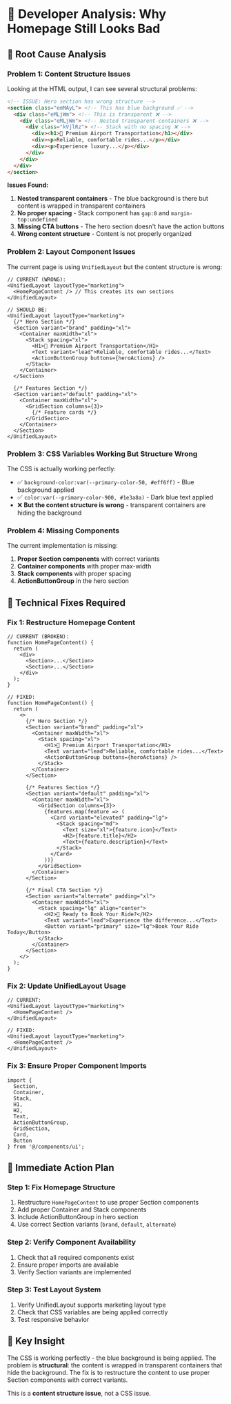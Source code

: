 # 🔧 Developer Analysis: Why Homepage Still Looks Bad

## 🚨 **Root Cause Analysis**

### **Problem 1: Content Structure Issues**
Looking at the HTML output, I can see several structural problems:

```html
<!-- ISSUE: Hero section has wrong structure -->
<section class="emMAyL"> <!-- This has blue background ✅ -->
  <div class="eMLjWm"> <!-- This is transparent ❌ -->
    <div class="eMLjWm"> <!-- Nested transparent containers ❌ -->
      <div class="kVjlRz"> <!-- Stack with no spacing ❌ -->
        <div><h1>🚗 Premium Airport Transportation</h1></div>
        <div><p>Reliable, comfortable rides...</p></div>
        <div><p>Experience luxury...</p></div>
      </div>
    </div>
  </div>
</section>
```

**Issues Found:**
1. **Nested transparent containers** - The blue background is there but content is wrapped in transparent containers
2. **No proper spacing** - Stack component has `gap:0` and `margin-top:undefined`
3. **Missing CTA buttons** - The hero section doesn't have the action buttons
4. **Wrong content structure** - Content is not properly organized

### **Problem 2: Layout Component Issues**
The current page is using `UnifiedLayout` but the content structure is wrong:

```tsx
// CURRENT (WRONG):
<UnifiedLayout layoutType="marketing">
  <HomePageContent /> // This creates its own sections
</UnifiedLayout>

// SHOULD BE:
<UnifiedLayout layoutType="marketing">
  {/* Hero Section */}
  <Section variant="brand" padding="xl">
    <Container maxWidth="xl">
      <Stack spacing="xl">
        <H1>🚗 Premium Airport Transportation</H1>
        <Text variant="lead">Reliable, comfortable rides...</Text>
        <ActionButtonGroup buttons={heroActions} />
      </Stack>
    </Container>
  </Section>
  
  {/* Features Section */}
  <Section variant="default" padding="xl">
    <Container maxWidth="xl">
      <GridSection columns={3}>
        {/* Feature cards */}
      </GridSection>
    </Container>
  </Section>
</UnifiedLayout>
```

### **Problem 3: CSS Variables Working But Structure Wrong**
The CSS is actually working perfectly:
- ✅ `background-color:var(--primary-color-50, #eff6ff)` - Blue background applied
- ✅ `color:var(--primary-color-900, #1e3a8a)` - Dark blue text applied
- ❌ **But the content structure is wrong** - transparent containers are hiding the background

### **Problem 4: Missing Components**
The current implementation is missing:
1. **Proper Section components** with correct variants
2. **Container components** with proper max-width
3. **Stack components** with proper spacing
4. **ActionButtonGroup** in the hero section

## 🔧 **Technical Fixes Required**

### **Fix 1: Restructure Homepage Content**
```tsx
// CURRENT (BROKEN):
function HomePageContent() {
  return (
    <div>
      <Section>...</Section>
      <Section>...</Section>
    </div>
  );
}

// FIXED:
function HomePageContent() {
  return (
    <>
      {/* Hero Section */}
      <Section variant="brand" padding="xl">
        <Container maxWidth="xl">
          <Stack spacing="xl">
            <H1>🚗 Premium Airport Transportation</H1>
            <Text variant="lead">Reliable, comfortable rides...</Text>
            <ActionButtonGroup buttons={heroActions} />
          </Stack>
        </Container>
      </Section>
      
      {/* Features Section */}
      <Section variant="default" padding="xl">
        <Container maxWidth="xl">
          <GridSection columns={3}>
            {features.map(feature => (
              <Card variant="elevated" padding="lg">
                <Stack spacing="md">
                  <Text size="xl">{feature.icon}</Text>
                  <H2>{feature.title}</H2>
                  <Text>{feature.description}</Text>
                </Stack>
              </Card>
            ))}
          </GridSection>
        </Container>
      </Section>
      
      {/* Final CTA Section */}
      <Section variant="alternate" padding="xl">
        <Container maxWidth="xl">
          <Stack spacing="lg" align="center">
            <H2>🚀 Ready to Book Your Ride?</H2>
            <Text variant="lead">Experience the difference...</Text>
            <Button variant="primary" size="lg">Book Your Ride Today</Button>
          </Stack>
        </Container>
      </Section>
    </>
  );
}
```

### **Fix 2: Update UnifiedLayout Usage**
```tsx
// CURRENT:
<UnifiedLayout layoutType="marketing">
  <HomePageContent />
</UnifiedLayout>

// FIXED:
<UnifiedLayout layoutType="marketing">
  <HomePageContent />
</UnifiedLayout>
```

### **Fix 3: Ensure Proper Component Imports**
```tsx
import {
  Section,
  Container,
  Stack,
  H1,
  H2,
  Text,
  ActionButtonGroup,
  GridSection,
  Card,
  Button
} from '@/components/ui';
```

## 🎯 **Immediate Action Plan**

### **Step 1: Fix Homepage Structure**
1. Restructure `HomePageContent` to use proper Section components
2. Add proper Container and Stack components
3. Include ActionButtonGroup in hero section
4. Use correct Section variants (`brand`, `default`, `alternate`)

### **Step 2: Verify Component Availability**
1. Check that all required components exist
2. Ensure proper imports are available
3. Verify Section variants are implemented

### **Step 3: Test Layout System**
1. Verify UnifiedLayout supports marketing layout type
2. Check that CSS variables are being applied correctly
3. Test responsive behavior

## 🚨 **Key Insight**
The CSS is working perfectly - the blue background is being applied. The problem is **structural**: the content is wrapped in transparent containers that hide the background. The fix is to restructure the content to use proper Section components with correct variants.

This is a **content structure issue**, not a CSS issue. 